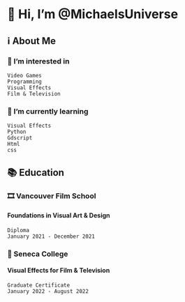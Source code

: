 # 👋 Hi, I’m @MichaelsUniverse

## ℹ️ About Me

<!---
### ⭐ Achievements
--->
### 👀 I’m interested in
    Video Games
    Programming
    Visual Effects
    Film & Television

### 💭 I’m currently learning
    Visual Effects
    Python
    Gdscript
    Html
    css

## 📚 Education

### 🎞️ Vancouver Film School
#### Foundations in Visual Art & Design
    Diploma
    January 2021 - December 2021

### 🎒 Seneca College
#### Visual Effects for Film & Television
    Graduate Certificate
    January 2022 - August 2022
    



<!---
MichaelsUniverse/MichaelsUniverse is a ✨ special ✨ repository because its `README.md` (this file) appears on your GitHub profile.
You can click the Preview link to take a look at your changes.
--->
